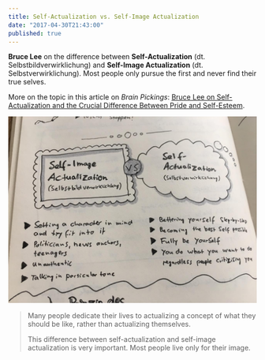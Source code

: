 ```yaml
---
title: Self-Actualization vs. Self-Image Actualization
date: "2017-04-30T21:43:00"
published: true
---
```


<div>

**Bruce Lee** on the difference between **Self-Actualization** (dt. Selbstbildverwirklichung) and **Self-Image Actualization** (dt. Selbstverwirklichung). Most people only pursue the first and never find their true selves.

More on the topic in this article on _Brain Pickings_: [Bruce Lee on Self-Actualization and the Crucial Difference Between Pride and Self-Esteem](https://www.brainpickings.org/2015/12/18/bruce-lee-artist-of-life-self-esteem/).

</div>

![Sketchnote Self-Image Actualization vs. Self-Actualization](1.jpg)

<Blockquote author="Bruce Lee">

Many people dedicate their lives to actualizing a concept of what they should be like, rather than actualizing themselves.

This difference between self-actualization and self-image actualization is very important. Most people live only for their image.

</Blockquote>
